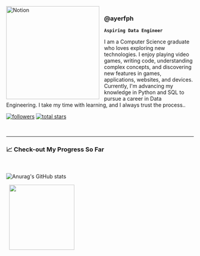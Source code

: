 <img align="left" alt="Notion" width="250px" style="padding-right:10px;" src="https://github.com/user-attachments/assets/b874e484-949f-49d3-bafd-3c6f7bf6cbd9"/>

<h3>@ayerfph</h3>

**`Aspiring Data Engineer`**

I am a Computer Science graduate who loves exploring new technologies. I enjoy playing video games, writing code, understanding complex concepts, and discovering new features in games, applications, websites, and devices. Currently, I'm advancing my knowledge in Python and SQL to pursue a career in Data Engineering. I take my time with learning, and I always trust the process..

   <p align="left">
      <a href="https://github.com/ayerfph?tab=followers">
         <img alt="followers" title="Follow me on Github" src="https://custom-icon-badges.demolab.com/github/followers/ayerfph?color=236ad3&labelColor=1155ba&style=for-the-badge&logo=person-add&label=Follow&logoColor=white"/></a>
      <a href="https://github.com/ayerfph?tab=repositories&sort=stargazers">
         <img alt="total stars" title="Total stars on GitHub" src="https://custom-icon-badges.demolab.com/github/stars/ayerfph?color=55960c&style=for-the-badge&labelColor=488207&logo=star"/></a>
   </p>

   </br>
   
   ---

### 📈 Check-out My Progress So Far
</br>

![Anurag's GitHub stats](https://github-readme-stats.vercel.app/api?ayerfph=anuraghazra&show_icons=true&theme=transparent)

<span> 
   &nbsp;
</span>

   <picture>
     <source
       srcset="https://github-readme-stats.vercel.app/api/top-langs?username=ayerfph&show_icons=true&theme=dark&layout=compact&langs_count=8&card_width=320"
       media="(prefers-color-scheme: dark)"
     />
     <source
       srcset="https://github-readme-stats.vercel.app/api/top-langs?username=ayerfph&show_icons=true&layout=compact&langs_count=8&card_width=320"
       media="(prefers-color-scheme: light), (prefers-color-scheme: dark)"
     />
     <img height=175 align="center" src="https://github-readme-stats.vercel.app/api?username=ayerfph&show_icons=true" />
   </picture>

   
</br>
